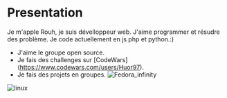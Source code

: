 # Presentation
Je m'apple Rouh, je suis dévelloppeur web. J'aime programmer et résudre des problème. Je code actuellement en js php et python.:)
- J'aime le groupe open source.
- Je fais des challenges sur [CodeWars] (https://www.codewars.com/users/Huor97).
- Je fais des projets en groupes.
![Fedora_infinity](https://user-images.githubusercontent.com/70602221/221041210-b72eea9c-a954-4087-a110-ffd6b9086d56.png)

![linux](https://user-images.githubusercontent.com/70602221/221041266-d0609219-e7cb-4095-979a-e0f320b25498.png)
